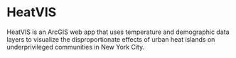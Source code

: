 # HeatVIS

HeatVIS is an ArcGIS web app that uses temperature and demographic data layers to visualize the disproportionate effects of urban heat islands on underprivileged communities in New York City.
